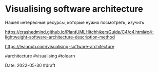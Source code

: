 # Visualising software architecture

Нашел интересные ресурсы, которые нужно посмотреть, изучить

https://crashedmind.github.io/PlantUMLHitchhikersGuide/C4/c4.html#c4-lightweight-software-architecture-description-method

https://leanpub.com/visualising-software-architecture

#architecture #visualising #tolearn

Date: 2022-05-30
#draft